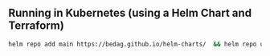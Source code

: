 ## Running in Kubernetes (using a Helm Chart and Terraform)
```sh
helm repo add main https://bedag.github.io/helm-charts/  && helm repo update```
